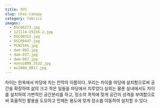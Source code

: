 ```yaml
---
title: 차이
slug: chai-canopy
category: fabrics
images:
  - DSC00273.jpg
  - 121114-29156-2.jpg
  - DSC00312.jpg
  - DSC00447.jpg
  - PCN2585.jpg
  - dwm-002.jpg
  - dwm-037.jpg
  - dwm-067.jpg
  - mono1808_3532.jpg
  - ms1008_0017.jpg
---
```


차이는 한옥에서 마당에 치는 천막의 이름이다. 우리는 차이를 마당에 설치함으로써 공간을 확장하여  삶의 크고 작은 일들을 마당에서 치루었다.실외는 물론 실내에서도 차이를 설치하여 가변적인 공간분리를 하고, 장소의 목적에 맞게 공간의 성격을 부여함으로써 효율적인  활용을 도모하고 언제든 용도에 맞게 장소를 이동하여 설치할 수 있다.
